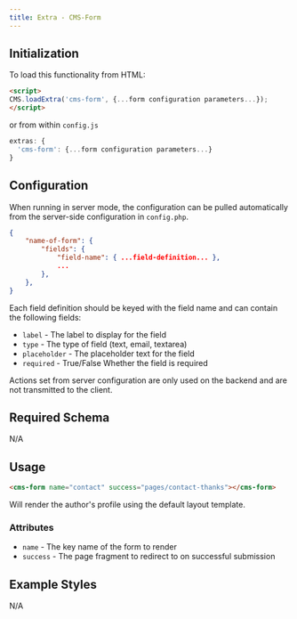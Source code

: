 ```yaml
---
title: Extra - CMS-Form
---
```




## Initialization

To load this functionality from HTML:

```html
<script>
CMS.loadExtra('cms-form', {...form configuration parameters...});
</script>
```

or from within `config.js`

```js
extras: {
  'cms-form': {...form configuration parameters...}
}
```


## Configuration

When running in server mode, the configuration can be pulled automatically from 
the server-side configuration in `config.php`.

```json
{
    "name-of-form": {
        "fields": {
            "field-name": { ...field-definition... },
            ...
        },
    },
}
```

Each field definition should be keyed with the field name and can contain the following fields:

- `label` - The label to display for the field
- `type` - The type of field (text, email, textarea)
- `placeholder` - The placeholder text for the field
- `required` - True/False Whether the field is required

Actions set from server configuration are only used on the backend and are not transmitted to the client.


## Required Schema

N/A


## Usage

```html
<cms-form name="contact" success="pages/contact-thanks"></cms-form>
```

Will render the author's profile using the default layout template.

### Attributes

- `name` - The key name of the form to render
- `success` - The page fragment to redirect to on successful submission


## Example Styles

N/A

